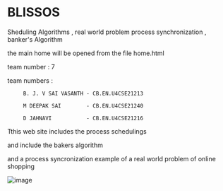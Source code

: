 # BLISSOS

Sheduling Algorithms , real world problem process synchronization , banker's Algorithm

the main home will be opened from the file home.html

team number : 7

team numbers :
         
         B. J. V SAI VASANTH - CB.EN.U4CSE21213
         
         M DEEPAK SAI        - CB.EN.U4CSE21240
         
         D JAHNAVI           - CB.EN.U4CSE21216
         
 Tthis web site includes the process schedulings
 
 and include the bakers algorithm
 
 and a process syncronization example of a real world problem of online shopping
 
 ![image](https://github.com/SaiVasanth17/GROUP4_BLISSOS/assets/136700246/f2748640-7693-401e-a251-54214a009f26)
